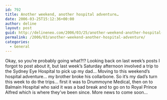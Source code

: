 ```yaml
---
id: 792
title: Another weekend, another hospital adventure…
date: 2006-03-25T15:12:36+00:00
author: deline
layout: post
guid: http://delineneo.com/2006/03/25/another-weekend-another-hospital-adventure/
permalink: /2006/03/another-weekend-another-hospital-adventure/
categories:
  - General
---
```

Okay, so you&#8217;re probably going what?!? Looking back on last week&#8217;s posts I forgot to post about it, but last week&#8217;s Saturday afternoon involved a trip to the Sydney Eye Hospital to pick up my dad&#8230; Moving to this weekend&#8217;s hospital adventure&#8230; my brother broke his collarbone. So it&#8217;s my dad&#8217;s turn this week to do the trips&#8230; first it was to Drummoyne Medical, then on to Balmain Hospital who said it was a bad break and to go on to Royal Prince Alfred which is where they&#8217;ve been since. More news to come soon&#8230;
